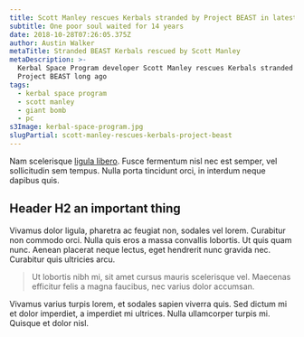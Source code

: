 ```yaml
---
title: Scott Manley rescues Kerbals stranded by Project BEAST in latest video
subtitle: One poor soul waited for 14 years
date: 2018-10-28T07:26:05.375Z
author: Austin Walker
metaTitle: Stranded BEAST Kerbals rescued by Scott Manley
metaDescription: >-
  Kerbal Space Program developer Scott Manley rescues Kerbals stranded by
  Project BEAST long ago
tags:
  - kerbal space program
  - scott manley
  - giant bomb
  - pc
s3Image: kerbal-space-program.jpg
slugPartial: scott-manley-rescues-kerbals-project-beast
---
```

Nam scelerisque [ligula libero](https://google.com). Fusce fermentum nisl nec est semper, vel sollicitudin sem tempus. Nulla porta tincidunt orci, in interdum neque dapibus quis.

## Header H2 an important thing

Vivamus dolor ligula, pharetra ac feugiat non, sodales vel lorem. Curabitur non commodo orci. Nulla quis eros a massa convallis lobortis. Ut quis quam nunc. Aenean placerat neque lectus, eget hendrerit nunc gravida nec. Curabitur quis ultricies arcu. 

> Ut lobortis nibh mi, sit amet cursus mauris scelerisque vel. Maecenas efficitur felis a magna faucibus, nec varius dolor accumsan.

Vivamus varius turpis lorem, et sodales sapien viverra quis. Sed dictum mi et dolor imperdiet, a imperdiet mi ultrices. Nulla ullamcorper turpis mi. Quisque et dolor nisl.
